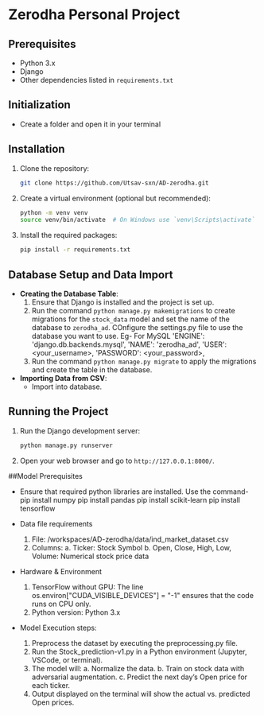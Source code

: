 # Zerodha Personal Project

## Prerequisites
- Python 3.x
- Django
- Other dependencies listed in `requirements.txt`

## Initialization
- Create a folder and open it in your terminal

## Installation
1. Clone the repository:
   ```bash
   git clone https://github.com/Utsav-sxn/AD-zerodha.git
   ```
2. Create a virtual environment (optional but recommended):
   ```bash
   python -m venv venv
   source venv/bin/activate  # On Windows use `venv\Scripts\activate`
   ```
3. Install the required packages:
   ```bash
   pip install -r requirements.txt
   ```

## Database Setup and Data Import
- **Creating the Database Table**:
  1. Ensure that Django is installed and the project is set up.
  2. Run the command `python manage.py makemigrations` to create migrations for the `stock_data` model and set the name of the database to `zerodha_ad`.
  COnfigure the settings.py file to use the database you want to use.
  Eg- For MySQL 
  'ENGINE': 'django.db.backends.mysql',
   'NAME': 'zerodha_ad',
   'USER': <your_username>,
   'PASSWORD': <your_password>,
  3. Run the command `python manage.py migrate` to apply the migrations and create the table in the database.
- **Importing Data from CSV**:
  - Import into database.

## Running the Project
1. Run the Django development server:
   ```bash
   python manage.py runserver
   ```
2. Open your web browser and go to `http://127.0.0.1:8000/`.

##Model Prerequisites
- Ensure that required python libraries are installed. Use the command-
  pip install numpy
  pip install pandas
  pip install scikit-learn
  pip install tensorflow

- Data file requirements
  1. File: /workspaces/AD-zerodha/data/ind_market_dataset.csv
  2. Columns:
     a. Ticker: Stock Symbol
     b. Open, Close, High, Low, Volume: Numerical stock price data

- Hardware & Environment
  1. TensorFlow without GPU: The line os.environ["CUDA_VISIBLE_DEVICES"] = "-1" ensures that the code runs on CPU only.
  2. Python version: Python 3.x

- Model Execution steps:
  1. Preprocess the dataset by executing the preprocessing.py file.
  2. Run the Stock_prediction-v1.py in a Python environment (Jupyter, VSCode, or terminal).
  3. The model will:
     a. Normalize the data.
     b. Train on stock data with adversarial augmentation.
     c. Predict the next day’s Open price for each ticker.
  5. Output displayed on the terminal will show the actual vs. predicted Open prices.
